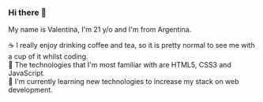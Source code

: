### Hi there 👋 
My name is Valentina, I'm 21 y/o and I'm from Argentina. 

☕ I really enjoy drinking coffee and tea, so it is pretty normal to see me with a cup of it whilst coding. </br>
🍄 The technologies that I'm most familiar with are HTML5, CSS3 and JavaScript. </br>
🌼 I'm currently learning new technologies to increase my stack on web development. 



<!--
**wiehl-valentina/wiehl-valentina** is a ✨ _special_ ✨ repository because its `README.md` (this file) appears on your GitHub profile.

Here are some ideas to get you started:

- 🔭 I’m currently working on ...
- 🌱 I’m currently learning ...
- 👯 I’m looking to collaborate on ...
- 🤔 I’m looking for help with ...
- 💬 Ask me about ...
- 📫 How to reach me: ...
- 😄 Pronouns: ...
- ⚡ Fun fact: ...
-->
